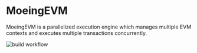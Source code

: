 # MoeingEVM
MoeingEVM is a parallelized execution engine which manages multiple EVM contexts and executes multiple transactions concurrently.

![build workflow](https://github.com/zeniqsmart/moeingevm/actions/workflows/main.yml/badge.svg)
